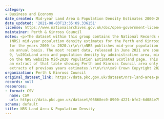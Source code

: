 ```yaml
---
category:
- Business and Economy
date_created: Mid-year Land Area & Population Density Estimates 2000-2020
date_updated: '2021-08-03T13:35:09.336151'
license: https://www.nationalarchives.gov.uk/doc/open-government-licence/version/3/
maintainer: Perth & Kinross Council
notes: <p>The dataset within this group contains the National Records of Scotland
  (NRS) mid-year population density estimates for the Perth and Kinross Council area
  for the years 2000 to 2020.\r\n\r\nNRS publishes mid-year population estimates on
  an annual basis. The most recent data, released in June 2021 are sourced from Table
  9, \u201cLand area and population density by administrative area, mid-2020\u201d,
  on the NRS website Mid-2020 Population Estimates Scotland page. This data set is
  an extract of that table showing Perth and Kinross Council area only together with
  extracts of previous years estimates.\r\n\r\n\xa9 Crown Copyright 2021</p>
organization: Perth & Kinross Council
original_dataset_link: https://data.pkc.gov.uk/dataset/nrs-land-area-population-density
records: null
resources:
- format: CSV
  name: CSV
  url: https://data.pkc.gov.uk/dataset/05868ec0-8900-4221-bfe2-6d084e75e343/resource/012b585f-d5cd-43b1-8e72-18df897915f6/download/midyearpopulationdensitypkc2000-2020.csv
schema: default
title: NRS Land Area & Population Density
---
```

